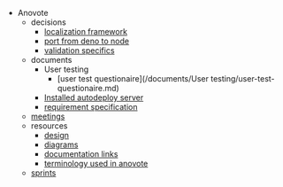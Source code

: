 - Anovote
  - decisions
    - [localization framework](/decisions/localization-framework.md)
    - [port from deno to node](/decisions/port-from-deno-to-node.md)
    - [validation specifics](/decisions/validation-specifics.md)
  - documents
    - User testing
      - [user test questionaire](/documents/User testing/user-test-questionaire.md)
    - [Installed autodeploy server](/documents/Installed_autodeploy_server.md)
    - [requirement specification](/documents/requirement-specification.md)
  - [meetings](/meetings/)
  - resources
    - [design](/resources/design.md)
    - [diagrams](/resources/diagrams.md)
    - [documentation links](/resources/documentation-links.md)
    - [terminology used in anovote](/resources/terminology-used-in-anovote.md)
  - [sprints](/sprints/)